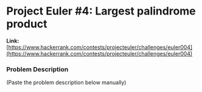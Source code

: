 # Project Euler #4: Largest palindrome product

**Link:** [https://www.hackerrank.com/contests/projecteuler/challenges/euler004](https://www.hackerrank.com/contests/projecteuler/challenges/euler004)

### Problem Description
(Paste the problem description below manually)

